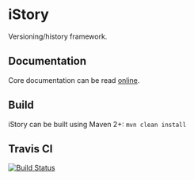 # iStory

Versioning/history framework.

## Documentation

Core documentation can be read [online](http://cchantep.github.io/istory/).

## Build

iStory can be built using Maven 2+: `mvn clean install`

## Travis CI

[![Build Status](https://secure.travis-ci.org/cchantep/istory.png?branch=master)](http://travis-ci.org/cchantep/istory)
